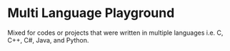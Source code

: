# Multi Language Playground

Mixed for codes or projects that were written in multiple languages i.e. C, C++, C#, Java, and Python.
